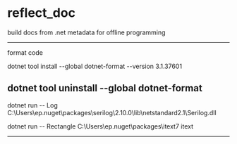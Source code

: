 # reflect_doc
build docs from .net metadata for offline programming

------------------
format code

dotnet tool install --global dotnet-format --version 3.1.37601

dotnet tool uninstall --global dotnet-format
------------------

dotnet run -- Log C:\Users\ep\.nuget\packages\serilog\2.10.0\lib\netstandard2.1\Serilog.dll

dotnet run -- Rectangle C:\Users\ep\.nuget\packages\itext7 itext

------------------